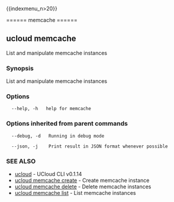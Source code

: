 {{indexmenu_n>20}}

====== memcache ======

## ucloud memcache

List and manipulate memcache instances

### Synopsis

List and manipulate memcache instances

### Options

```
  --help, -h   help for memcache 

```

### Options inherited from parent commands

```
  --debug, -d   Running in debug mode 

  --json, -j    Print result in JSON format whenever possible 

```

### SEE ALSO

* [ucloud](software/cli/cmd/ucloud)	 - UCloud CLI v0.1.14
* [ucloud memcache create](software/cli/cmd/ucloud/memcache/create)	 - Create memcache instance
* [ucloud memcache delete](software/cli/cmd/ucloud/memcache/delete)	 - Delete memcache instances
* [ucloud memcache list](software/cli/cmd/ucloud/memcache/list)	 - List memcache instances

